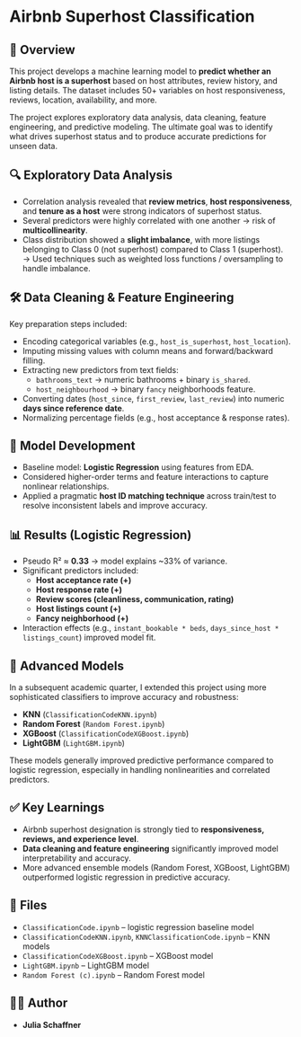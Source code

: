 # Airbnb Superhost Classification  

## 📖 Overview  
This project develops a machine learning model to **predict whether an Airbnb host is a superhost** based on host attributes, review history, and listing details. The dataset includes 50+ variables on host responsiveness, reviews, location, availability, and more.  

The project explores exploratory data analysis, data cleaning, feature engineering, and predictive modeling. The ultimate goal was to identify what drives superhost status and to produce accurate predictions for unseen data.  

## 🔍 Exploratory Data Analysis  
- Correlation analysis revealed that **review metrics**, **host responsiveness**, and **tenure as a host** were strong indicators of superhost status.  
- Several predictors were highly correlated with one another → risk of **multicollinearity**.  
- Class distribution showed a **slight imbalance**, with more listings belonging to Class 0 (not superhost) compared to Class 1 (superhost).
  → Used techniques such as weighted loss functions / oversampling to handle imbalance.  

## 🛠️ Data Cleaning & Feature Engineering  
Key preparation steps included:  
- Encoding categorical variables (e.g., `host_is_superhost`, `host_location`).  
- Imputing missing values with column means and forward/backward filling.  
- Extracting new predictors from text fields:  
  - `bathrooms_text` → numeric bathrooms + binary `is_shared`.  
  - `host_neighbourhood` → binary `fancy` neighborhoods feature.  
- Converting dates (`host_since`, `first_review`, `last_review`) into numeric **days since reference date**.  
- Normalizing percentage fields (e.g., host acceptance & response rates).  

## 🤖 Model Development  
- Baseline model: **Logistic Regression** using features from EDA.  
- Considered higher-order terms and feature interactions to capture nonlinear relationships.  
- Applied a pragmatic **host ID matching technique** across train/test to resolve inconsistent labels and improve accuracy.  

## 📊 Results (Logistic Regression)  
- Pseudo R² ≈ **0.33** → model explains ~33% of variance.  
- Significant predictors included:  
  - **Host acceptance rate (+)**  
  - **Host response rate (+)**  
  - **Review scores (cleanliness, communication, rating)**  
  - **Host listings count (+)**  
  - **Fancy neighborhood (+)**  
- Interaction effects (e.g., `instant_bookable * beds`, `days_since_host * listings_count`) improved model fit.  

## 🚀 Advanced Models  
In a subsequent academic quarter, I extended this project using more sophisticated classifiers to improve accuracy and robustness:  
- **KNN** (`ClassificationCodeKNN.ipynb`)  
- **Random Forest** (`Random Forest.ipynb`)  
- **XGBoost** (`ClassificationCodeXGBoost.ipynb`)  
- **LightGBM** (`LightGBM.ipynb`)  

These models generally improved predictive performance compared to logistic regression, especially in handling nonlinearities and correlated predictors.  

## ✅ Key Learnings  
- Airbnb superhost designation is strongly tied to **responsiveness, reviews, and experience level**.  
- **Data cleaning and feature engineering** significantly improved model interpretability and accuracy.  
- More advanced ensemble models (Random Forest, XGBoost, LightGBM) outperformed logistic regression in predictive accuracy.  

## 📂 Files  
- `ClassificationCode.ipynb` – logistic regression baseline model  
- `ClassificationCodeKNN.ipynb`, `KNNClassificationCode.ipynb` – KNN models  
- `ClassificationCodeXGBoost.ipynb` – XGBoost model  
- `LightGBM.ipynb` – LightGBM model  
- `Random Forest (c).ipynb` – Random Forest model  

## 👩‍💻 Author  
- **Julia Schaffner**  

